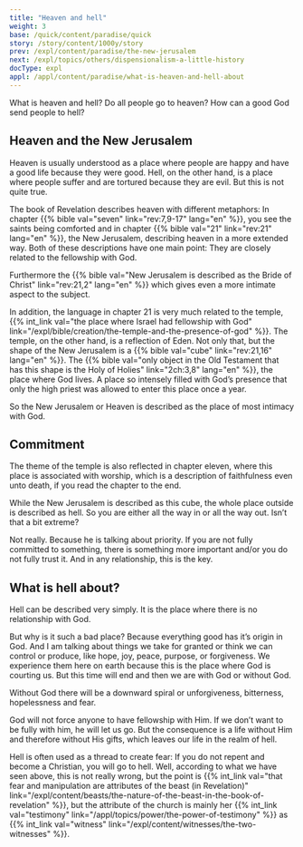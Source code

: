 ```yaml
---
title: "Heaven and hell"
weight: 3
base: /quick/content/paradise/quick
story: /story/content/1000y/story
prev: /expl/content/paradise/the-new-jerusalem
next: /expl/topics/others/dispensionalism-a-little-history
docType: expl
appl: /appl/content/paradise/what-is-heaven-and-hell-about
---
```


What is heaven and hell? Do all people go to heaven? How can a good God send people to hell?

## Heaven and the New Jerusalem

<a name="8183"></a>
Heaven is usually understood as a place where people are happy and have a good life because they were good. Hell, on the other hand, is a place where people suffer and are tortured because they are evil. But this is not quite true.

The book of Revelation describes heaven with different metaphors: In chapter {{% bible val="seven" link="rev:7,9-17" lang="en" %}}, you see the saints being comforted and in chapter {{% bible val="21" link="rev:21" lang="en" %}}, the New Jerusalem, describing heaven in a more extended way. Both of these descriptions have one main point: They are closely related to the fellowship with God.

Furthermore the {{% bible val="New Jerusalem is described as the Bride of Christ" link="rev:21,2" lang="en" %}} which gives even a more intimate aspect to the subject.

In addition, the language in chapter 21 is very much related to the temple, {{% int_link val="the place where Israel had fellowship with God" link="/expl/bible/creation/the-temple-and-the-presence-of-god" %}}. The temple, on the other hand, is a reflection of Eden. Not only that, but the shape of the New Jerusalem is a {{% bible val="cube" link="rev:21,16" lang="en" %}}. The {{% bible val="only object in the Old Testament that has this shape is the Holy of Holies" link="2ch:3,8" lang="en" %}}, the place where God lives. A place so intensely filled with God’s presence that only the high priest was allowed to enter this place once a year.

So the New Jerusalem or Heaven is described as the place of most intimacy with God.

## Commitment

<a name="b4ca"></a>
The theme of the temple is also reflected in chapter eleven, where this place is associated with worship, which is a description of faithfulness even unto death, if you read the chapter to the end.

While the New Jerusalem is described as this cube, the whole place outside is described as hell. So you are either all the way in or all the way out. Isn’t that a bit extreme?

Not really. Because he is talking about priority. If you are not fully committed to something, there is something more important and/or you do not fully trust it. And in any relationship, this is the key.

## What is hell about?

<a name="1a72"></a>
Hell can be described very simply. It is the place where there is no relationship with God.

But why is it such a bad place? Because everything good has it’s origin in God. And I am talking about things we take for granted or think we can control or produce, like hope, joy, peace, purpose, or forgiveness. We experience them here on earth because this is the place where God is courting us. But this time will end and then we are with God or without God.

Without God there will be a downward spiral or unforgiveness, bitterness, hopelessness and fear.

God will not force anyone to have fellowship with Him. If we don’t want to be fully with him, he will let us go. But the consequence is a life without Him and therefore without His gifts, which leaves our life in the realm of hell.

Hell is often used as a thread to create fear: If you do not repent and become a Christian, you will go to hell. Well, according to what we have seen above, this is not really wrong, but the point is {{% int_link val="that fear and manipulation are attributes of the beast (in Revelation)" link="/expl/content/beasts/the-nature-of-the-beast-in-the-book-of-revelation" %}}, but the attribute of the church is mainly her {{% int_link val="testimony" link="/appl/topics/power/the-power-of-testimony" %}} as {{% int_link val="witness" link="/expl/content/witnesses/the-two-witnesses" %}}.

